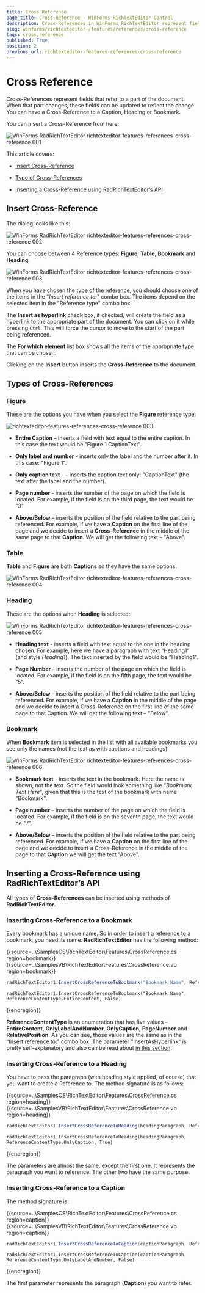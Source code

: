 ```yaml
---
title: Cross Reference
page_title: Cross Reference - WinForms RichTextEditor Control
description: Cross-References in WinForms RichTextEditor represent fields that refer to a part of the document. When that part changes, these fields can be updated to reflect the change. 
slug: winforms/richtexteditor-/features/references/cross-reference
tags: cross,reference
published: True
position: 2
previous_url: richtexteditor-features-references-cross-reference
---
```


# Cross Reference

Cross-References represent fields that refer to a part of the document. When that part changes, these fields can be updated to reflect the change. You can have a Cross-Reference to a Caption, Heading or Bookmark. 

You can insert a Cross-Reference from here:

![WinForms RadRichTextEditor richtexteditor-features-references-cross-reference 001](images/richtexteditor-features-references-cross-reference001.png)

This article covers:

* [Insert Cross-Reference](#insert-cross-reference)

* [Type of Cross-References](#types-of-cross-references)

* [Inserting a Cross-Reference using RadRichTextEditor’s API](#inserting-a-cross-reference-using-radrichtexteditor’s-api)

## Insert Cross-Reference

The dialog looks like this:

![WinForms RadRichTextEditor richtexteditor-features-references-cross-reference 002](images/richtexteditor-features-references-cross-reference002.png)

You can choose between 4 Reference types: __Figure__, __Table__, __Bookmark__ and  __Heading__.

![WinForms RadRichTextEditor richtexteditor-features-references-cross-reference 003](images/richtexteditor-features-references-cross-reference003.png)

When you have chosen the [type of the reference](#types-of-cross-references), you should choose one of the items in the "*Insert reference to:*" combo box. The items depend on the selected item in the "Reference type" combo box.
        
The __Insert as hyperlink__ check box, if checked, will create the field as a hyperlink to the appropriate part of the document. You can click on it while pressing `Ctrl`. This will force the cursor to move to the start of the part being referenced.
        
The __For which element__ list box shows all the items of the appropriate type that can be chosen.        

Clicking on the __Insert__ button inserts the __Cross-Reference__ to the document.
        
## Types of Cross-References

### Figure

These are the options you have when you select the __Figure__ reference type:

![richtexteditor-features-references-cross-reference 003](images/richtexteditor-features-references-cross-reference003.png)

* __Entire Caption__ – inserts a field with text equal to the entire caption. In this case the text would be "Figure 1 CaptionText".
                
* __Only label and number__ - inserts only the label and the number after it. In this case: "Figure 1".
                
* __Only caption text__ - – inserts the caption text only: "CaptionText" (the text after the label and the number).
                
* __Page number__ - inserts the number of the page on which the field is located. For example, if the field is on the third page, the text would be "3".
                
* __Above/Below__ – inserts the position of the field relative to the part being referenced. For example, if we have a __Caption__ on the first line of the page and we decide to insert a __Cross-Reference__ in the middle  of the same page to that __Caption__. We will get the following text – "Above".
                
### Table

__Table__ and __Figure__ are both __Captions__ so they have the same options.

![WinForms RadRichTextEditor richtexteditor-features-references-cross-reference 004](images/richtexteditor-features-references-cross-reference004.png)

### Heading

These are the options when __Heading__ is selected:

![WinForms RadRichTextEditor richtexteditor-features-references-cross-reference 005](images/richtexteditor-features-references-cross-reference005.png)

* __Heading text__ - inserts a field with text equal to the one in the heading chosen. For example, here we have a paragraph with text “Heading1” (and style *Heading1*). The text inserted by the field would be "Heading1".
                
* __Page Number__ - inserts the number of the page on which the field is located. For example, if the field is on the fifth page, the text would be “5”.                

* __Above/Below__ - inserts the position of the field relative to the part being referenced. For example, if we have a __Caption__ in the middle of the page and we decide to insert a Cross-Reference on the first line of the same page to that Caption. We will get the following text – "Below".

### Bookmark

When __Bookmark__ item is selected in the list with all available bookmarks you see only the names (not the text as with captions  and headings)

 ![WinForms RadRichTextEditor richtexteditor-features-references-cross-reference 006](images/richtexteditor-features-references-cross-reference006.png)

* __Bookmark text__ - inserts the text in the bookmark. Here the name is shown, not the text. So the field would look something like "*Bookmark Text Here*", given that this is the text of the bookmark with name "Bookmark".
                
* __Page number__ – inserts the number of the page on which the field is located. For example, if the field is on the seventh page, the text would be "7".
               
* __Above/Below__ – inserts the position of the field relative to the part being referenced. For example, if we have a  __Caption__ on the first line of the page and we decide to insert a Cross-Reference in the middle of the page to that   __Caption__ we will get the text "Above".                

## Inserting a Cross-Reference using RadRichTextEditor’s API

All types of __Cross-References__ can be inserted using methods of __RadRichTextEditor__.
       
### Inserting Cross-Reference to a Bookmark

Every bookmark has a unique name. So in order to insert a reference to a bookmark, you need its name. __RadRichTextEditor__ has the following method:

{{source=..\SamplesCS\RichTextEditor\Features\CrossReference.cs region=bookmark}} 
{{source=..\SamplesVB\RichTextEditor\Features\CrossReference.vb region=bookmark}} 

````C#
radRichTextEditor1.InsertCrossReferenceToBookmark("Bookmark Name", ReferenceContentType.EntireContent, false);

````
````VB.NET
radRichTextEditor1.InsertCrossReferenceToBookmark("Bookmark Name", ReferenceContentType.EntireContent, False)

````

{{endregion}} 

__ReferenceContentType__ is an enumeration that has five values – __EntireContent__, __OnlyLabelAndNumber__, __OnlyCaption__, __PageNumber__ and __RelativePosition__. As you can see, those values are the same as in the "Insert reference to:" combo box. The parameter "InsertAsHyperlink" is pretty self-explanatory and also can be read about [in this section](#insert-cross-reference).

### Inserting Cross-Reference to a Heading

You have to pass the paragraph (with heading style applied, of course) that you want to create a Reference to. The method signature is as follows:

{{source=..\SamplesCS\RichTextEditor\Features\CrossReference.cs region=heading}} 
{{source=..\SamplesVB\RichTextEditor\Features\CrossReference.vb region=heading}}

````C#
radRichTextEditor1.InsertCrossReferenceToHeading(headingParagraph, ReferenceContentType.OnlyCaption, true);

````
````VB.NET
radRichTextEditor1.InsertCrossReferenceToHeading(headingParagraph, ReferenceContentType.OnlyCaption, True)

```` 

{{endregion}}

The parameters are almost the same, except the first one. It represents the paragraph you want to reference. The other two have the same purpose.

### Inserting Cross-Reference to a Caption

The method signature is:

{{source=..\SamplesCS\RichTextEditor\Features\CrossReference.cs region=caption}} 
{{source=..\SamplesVB\RichTextEditor\Features\CrossReference.vb region=caption}} 

````C#
radRichTextEditor1.InsertCrossReferenceToCaption(captionParagraph, ReferenceContentType.OnlyLabelAndNumber,false);

````
````VB.NET
radRichTextEditor1.InsertCrossReferenceToCaption(captionParagraph, ReferenceContentType.OnlyLabelAndNumber, False)

````

{{endregion}}

The first parameter represents the paragraph (__Caption__) you want to refer.
            
